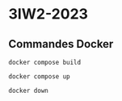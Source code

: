 # 3IW2-2023

## Commandes Docker
<code>docker compose build</code>

<code>docker compose up</code>

<code>docker down</code>